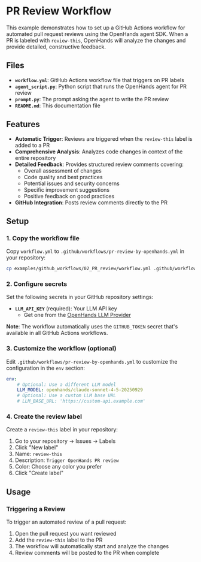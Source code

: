 # PR Review Workflow

This example demonstrates how to set up a GitHub Actions workflow for automated pull request reviews using the OpenHands agent SDK. When a PR is labeled with `review-this`, OpenHands will analyze the changes and provide detailed, constructive feedback.

## Files

- **`workflow.yml`**: GitHub Actions workflow file that triggers on PR labels
- **`agent_script.py`**: Python script that runs the OpenHands agent for PR review
- **`prompt.py`**: The prompt asking the agent to write the PR review
- **`README.md`**: This documentation file

## Features

- **Automatic Trigger**: Reviews are triggered when the `review-this` label is added to a PR
- **Comprehensive Analysis**: Analyzes code changes in context of the entire repository
- **Detailed Feedback**: Provides structured review comments covering:
  - Overall assessment of changes
  - Code quality and best practices
  - Potential issues and security concerns
  - Specific improvement suggestions
  - Positive feedback on good practices
- **GitHub Integration**: Posts review comments directly to the PR

## Setup

### 1. Copy the workflow file

Copy `workflow.yml` to `.github/workflows/pr-review-by-openhands.yml` in your repository:

```bash
cp examples/github_workflows/02_PR_review/workflow.yml .github/workflows/pr-review-by-openhands.yml
```

### 2. Configure secrets

Set the following secrets in your GitHub repository settings:

- **`LLM_API_KEY`** (required): Your LLM API key
  - Get one from the [OpenHands LLM Provider](https://docs.all-hands.dev/openhands/usage/llms/openhands-llms)

**Note**: The workflow automatically uses the `GITHUB_TOKEN` secret that's available in all GitHub Actions workflows.

### 3. Customize the workflow (optional)

Edit `.github/workflows/pr-review-by-openhands.yml` to customize the configuration in the `env` section:

```yaml
env:
    # Optional: Use a different LLM model
    LLM_MODEL: openhands/claude-sonnet-4-5-20250929
    # Optional: Use a custom LLM base URL
    # LLM_BASE_URL: 'https://custom-api.example.com'
```

### 4. Create the review label

Create a `review-this` label in your repository:

1. Go to your repository → Issues → Labels
2. Click "New label"
3. Name: `review-this`
4. Description: `Trigger OpenHands PR review`
5. Color: Choose any color you prefer
6. Click "Create label"

## Usage

### Triggering a Review

To trigger an automated review of a pull request:

1. Open the pull request you want reviewed
2. Add the `review-this` label to the PR
3. The workflow will automatically start and analyze the changes
4. Review comments will be posted to the PR when complete